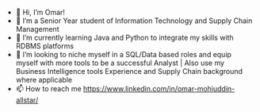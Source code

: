 - 👋 Hi, I’m Omar!
- 👀 I’m a Senior Year student of Information Technology and Supply Chain Management 
- 🌱 I’m currently learning Java and Python to integrate my skills with RDBMS platforms 
- 💞️ I’m looking to niche myself in a SQL/Data based roles and equip myself with more tools to be a successful Analyst | Also use my Business Intelligence tools Experience and Supply Chain background where applicable
- 📫 How to reach me https://www.linkedin.com/in/omar-mohiuddin-allstar/


<!---
OAM321/OAM321 is a ✨ special ✨ repository because its `README.md` (this file) appears on your GitHub profile.
You can click the Preview link to take a look at your changes.
--->

